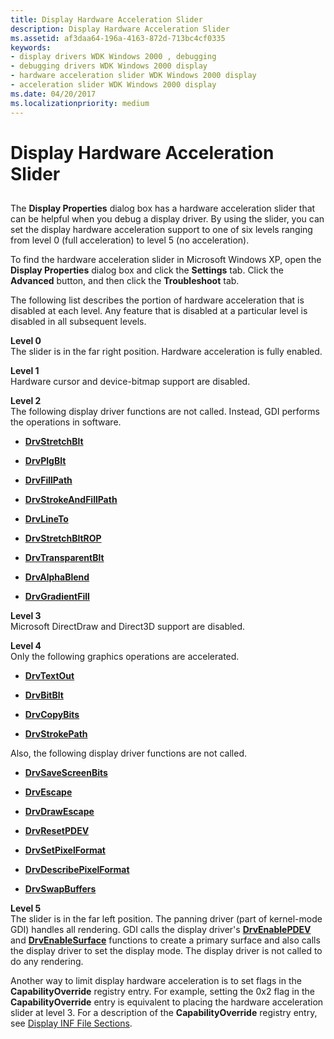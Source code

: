 ```yaml
---
title: Display Hardware Acceleration Slider
description: Display Hardware Acceleration Slider
ms.assetid: af3daa64-196a-4163-872d-713bc4cf0335
keywords:
- display drivers WDK Windows 2000 , debugging
- debugging drivers WDK Windows 2000 display
- hardware acceleration slider WDK Windows 2000 display
- acceleration slider WDK Windows 2000 display
ms.date: 04/20/2017
ms.localizationpriority: medium
---
```


# Display Hardware Acceleration Slider


## <span id="ddk_display_hardware_acceleration_slider_gg"></span><span id="DDK_DISPLAY_HARDWARE_ACCELERATION_SLIDER_GG"></span>


The **Display Properties** dialog box has a hardware acceleration slider that can be helpful when you debug a display driver. By using the slider, you can set the display hardware acceleration support to one of six levels ranging from level 0 (full acceleration) to level 5 (no acceleration).

To find the hardware acceleration slider in Microsoft Windows XP, open the **Display Properties** dialog box and click the **Settings** tab. Click the **Advanced** button, and then click the **Troubleshoot** tab.

The following list describes the portion of hardware acceleration that is disabled at each level. Any feature that is disabled at a particular level is disabled in all subsequent levels.

<span id="Level_0"></span><span id="level_0"></span><span id="LEVEL_0"></span>**Level 0**  
The slider is in the far right position. Hardware acceleration is fully enabled.

<span id="Level_1"></span><span id="level_1"></span><span id="LEVEL_1"></span>**Level 1**  
Hardware cursor and device-bitmap support are disabled.

<span id="Level_2"></span><span id="level_2"></span><span id="LEVEL_2"></span>**Level 2**  
The following display driver functions are not called. Instead, GDI performs the operations in software.

-   [**DrvStretchBlt**](https://docs.microsoft.com/windows/desktop/api/winddi/nf-winddi-drvstretchblt)

-   [**DrvPlgBlt**](https://docs.microsoft.com/windows/desktop/api/winddi/nf-winddi-drvplgblt)

-   [**DrvFillPath**](https://docs.microsoft.com/windows/desktop/api/winddi/nf-winddi-drvfillpath)

-   [**DrvStrokeAndFillPath**](https://docs.microsoft.com/windows/desktop/api/winddi/nf-winddi-drvstrokeandfillpath)

-   [**DrvLineTo**](https://docs.microsoft.com/windows/desktop/api/winddi/nf-winddi-drvlineto)

-   [**DrvStretchBltROP**](https://docs.microsoft.com/windows/desktop/api/winddi/nf-winddi-drvstretchbltrop)

-   [**DrvTransparentBlt**](https://docs.microsoft.com/windows/desktop/api/winddi/nf-winddi-drvtransparentblt)

-   [**DrvAlphaBlend**](https://docs.microsoft.com/windows/desktop/api/winddi/nf-winddi-drvalphablend)

-   [**DrvGradientFill**](https://docs.microsoft.com/windows/desktop/api/winddi/nf-winddi-drvgradientfill)

<span id="Level_3"></span><span id="level_3"></span><span id="LEVEL_3"></span>**Level 3**  
Microsoft DirectDraw and Direct3D support are disabled.

<span id="Level_4"></span><span id="level_4"></span><span id="LEVEL_4"></span>**Level 4**  
Only the following graphics operations are accelerated.

-   [**DrvTextOut**](https://docs.microsoft.com/windows/desktop/api/winddi/nf-winddi-drvtextout)

-   [**DrvBitBlt**](https://docs.microsoft.com/windows/desktop/api/winddi/nf-winddi-drvbitblt)

-   [**DrvCopyBits**](https://docs.microsoft.com/windows/desktop/api/winddi/nf-winddi-drvcopybits)

-   [**DrvStrokePath**](https://docs.microsoft.com/windows/desktop/api/winddi/nf-winddi-drvstrokepath)

Also, the following display driver functions are not called.

-   [**DrvSaveScreenBits**](https://docs.microsoft.com/windows/desktop/api/winddi/nf-winddi-drvsavescreenbits)

-   [**DrvEscape**](https://docs.microsoft.com/windows/desktop/api/winddi/nf-winddi-drvescape)

-   [**DrvDrawEscape**](https://docs.microsoft.com/windows/desktop/api/winddi/nf-winddi-drvdrawescape)

-   [**DrvResetPDEV**](https://docs.microsoft.com/windows/desktop/api/winddi/nf-winddi-drvresetpdev)

-   [**DrvSetPixelFormat**](https://docs.microsoft.com/windows/desktop/api/winddi/nf-winddi-drvsetpixelformat)

-   [**DrvDescribePixelFormat**](https://docs.microsoft.com/windows/desktop/api/winddi/nf-winddi-drvdescribepixelformat)

-   [**DrvSwapBuffers**](https://docs.microsoft.com/windows/desktop/api/winddi/nf-winddi-drvswapbuffers)

<span id="Level_5"></span><span id="level_5"></span><span id="LEVEL_5"></span>**Level 5**  
The slider is in the far left position. The panning driver (part of kernel-mode GDI) handles all rendering. GDI calls the display driver's [**DrvEnablePDEV**](https://docs.microsoft.com/windows/desktop/api/winddi/nf-winddi-drvenablepdev) and [**DrvEnableSurface**](https://docs.microsoft.com/windows/desktop/api/winddi/nf-winddi-drvenablesurface) functions to create a primary surface and also calls the display driver to set the display mode. The display driver is not called to do any rendering.

Another way to limit display hardware acceleration is to set flags in the **CapabilityOverride** registry entry. For example, setting the 0x2 flag in the **CapabilityOverride** entry is equivalent to placing the hardware acceleration slider at level 3. For a description of the **CapabilityOverride** registry entry, see [Display INF File Sections](display-inf-file-sections.md).

 

 





